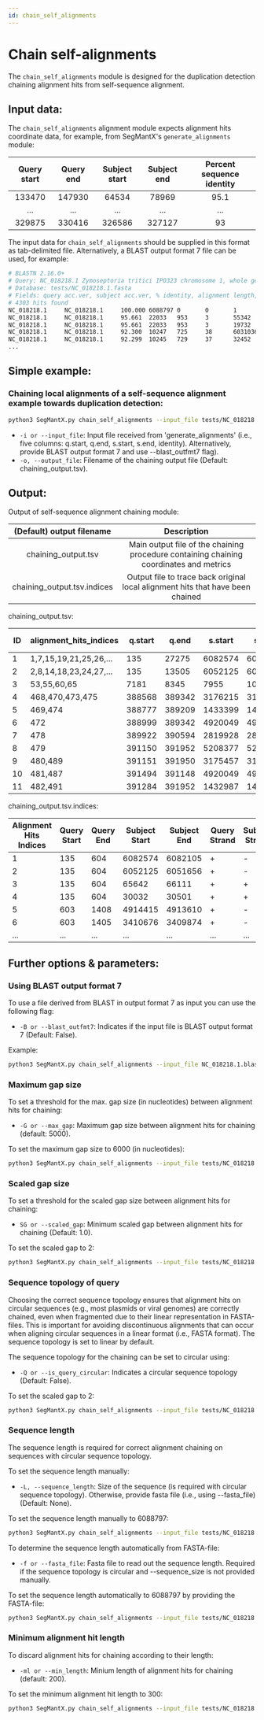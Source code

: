 ```yaml
---
id: chain_self_alignments
---
```


# Chain self-alignments

The `chain_self_alignments` module is designed for the duplication detection chaining alignment hits from self-sequence alignment. 

## Input data:
The `chain_self_alignments` alignment module expects alignment hits coordinate data, for example, from SegMantX's `generate_alignments` module:

| Query start | Query end | Subject start | Subject end | Percent sequence identity |
|:-----------:|:---------:|:-------------:|:-----------:|:-------------------------:|
| 133470      | 147930    | 64534         | 78969       | 95.1                      |
| ...         | ...       | ...           | ...         | ...                       |
| 329875      | 330416    | 326586         | 327127     | 93                        |

The input data for `chain_self_alignments` should be supplied in this format as tab-delimited file. Alternatively, a BLAST output format 7 file can be used, for example:
```bash
# BLASTN 2.16.0+
# Query: NC_018218.1 Zymoseptoria tritici IPO323 chromosome 1, whole genome shotgun sequence
# Database: tests/NC_018218.1.fasta
# Fields: query acc.ver, subject acc.ver, % identity, alignment length, mismatches, gap opens, q. start, q. end, s. start, s. end, evalue, bit score
# 4303 hits found
NC_018218.1     NC_018218.1     100.000 6088797 0       0       1       6088797 1       6088797 0.0     1.124e+07
NC_018218.1     NC_018218.1     95.661  22033   953     3       55342   77374   19732   41761   0.0     35388
NC_018218.1     NC_018218.1     95.661  22033   953     3       19732   41761   55342   77374   0.0     35388
NC_018218.1     NC_018218.1     92.300  10247   725     38      6031036 6041231 42685   32452   0.0     14493
NC_018218.1     NC_018218.1     92.299  10245   729     37      32452   42685   6041231 6031036 0.0     14493
...
```

## Simple example:
### Chaining local alignments of a self-sequence alignment example towards duplication detection:
```bash
python3 SegMantX.py chain_self_alignments --input_file tests/NC_018218.1.alignment_coordinates.tsv --output_file tests/NC_018218.1.chains.tsv
```
- `-i or --input_file`: Input file received from 'generate_alignments' (i.e., five columns: q.start, q.end, s.start, s.end, identity). Alternatively, provide BLAST output format 7 and use --blast_outfmt7 flag).
- `-o, --output_file`: Filename of the chaining output file (Default: chaining_output.tsv).

## Output:

Output of self-sequence alignment chaining module:

| (Default) output filename | Description |
|:----------:|:-----------:|
| chaining_output.tsv | Main output file of the chaining procedure containing chaining coordinates and metrics |  
| chaining_output.tsv.indices | Output file to trace back original local alignment hits that have been chained | 

chaining_output.tsv:

| ID  | alignment_hits_indices | q.start | q.end  | s.start | s.end  | mean_percent_identity [%] | q.strand | s.strand | n_alignment_hits | alignment_hit_to_chain_contribution [%] | chain_topology_query | chain_topology_subject | q_length | s_length |
|---- |------------------------|---------|--------|---------|--------|---------------------------|----------|----------|------------------|-----------------------------------------|----------------------|----------------------|---------|---------|
| 1   | 1,7,15,19,21,25,26,...| 135     | 27275  | 6082574 | 6065086 | 88.45                     | +        | -        | 68               | 97.02                                   | linear               | linear               | 27140   | 17488   |
| 2   | 2,8,14,18,23,24,27,...| 135     | 13505  | 6052125 | 6041351 | 86.35                     | +        | -        | 42               | 84.73                                   | linear               | linear               | 13370   | 10774   |
| 3   | 53,55,60,65            | 7181    | 8345   | 7955    | 10238   | 85.04                     | +        | +        | 4                | 100.0                                   | linear               | linear               | 1164    | 2283    |
| 4   | 468,470,473,475        | 388568  | 389342 | 3176215 | 3175457 | 91.85                     | +        | -        | 4                | 72.48                                   | linear               | linear               | 774     | 758     |
| 5   | 469,474                | 388777  | 389209 | 1433399 | 1432987 | 83.33                     | +        | -        | 2                | 100.0                                   | linear               | linear               | 432     | 412     |
| 6   | 472                    | 388999  | 389342 | 4920049 | 4920392 | 95.06                     | +        | +        | 1                | 100.0                                   | linear               | linear               | 343     | 343     |
| 7   | 478                    | 389922  | 390594 | 2819928 | 2820598 | 83.06                     | +        | +        | 1                | 100.0                                   | linear               | linear               | 672     | 670     |
| 8   | 479                    | 391150  | 391952 | 5208377 | 5209196 | 85.61                     | +        | +        | 1                | 100.0                                   | linear               | linear               | 802     | 819     |
| 9   | 480,489                | 391151  | 391950 | 3175457 | 3176217 | 88.43                     | +        | +        | 2                | 72.84                                   | linear               | linear               | 799     | 760     |
| 10  | 481,487                | 391494  | 391148 | 4920049 | 4920395 | 96.38                     | -        | +        | 2                | 100.0                                   | linear               | linear               | 346     | 346     |
| 11  | 482,491                | 391284  | 391952 | 1432987 | 1433677 | 89.37                     | +        | +        | 2                | 100.0                                   | linear               | linear               | 668     | 690     |


chaining_output.tsv.indices:

| Alignment Hits Indices | Query Start | Query End | Subject Start | Subject End | Query Strand | Subject Strand |
|-----------------------|------------|----------|--------------|------------|-------------|---------------|
| 1                     | 135        | 604      | 6082574      | 6082105    | +           | -             |
| 2                     | 135        | 604      | 6052125      | 6051656    | +           | -             |
| 3                     | 135        | 604      | 65642        | 66111      | +           | +             |
| 4                     | 135        | 604      | 30032        | 30501      | +           | +             |
| 5                     | 603        | 1408     | 4914415      | 4913610    | +           | -             |
| 6                     | 603        | 1405     | 3410676      | 3409874    | +           | -             |
| ...                   | ...        | ...      | ...          | ...        | ...         | ...           |


## Further options & parameters:

### Using BLAST output format 7
To use a file derived from BLAST in output format 7 as input you can use the following flag:
- `-B or --blast_outfmt7`: Indicates if the input file is BLAST output format 7 (Default: False).

Example:
```bash
python3 SegMantX.py chain_self_alignments --input_file NC_018218.1.blast.x7 --output_file tests/NC_018218.1.chains.tsv --blast_outfmt7
```

### Maximum gap size
To set a threshold for the max. gap size (in nucleotides) between alignment hits for chaining:
- `-G or --max_gap`: Maximum gap size between alignment hits for chaining (default: 5000).
        
To set the maximum gap size to 6000 (in nucleotides):
```bash
python3 SegMantX.py chain_self_alignments --input_file tests/NC_018218.1.alignment_coordinates.tsv --output_file tests/NC_018218.1.chains.tsv --max_gap 6000
```

### Scaled gap size
To set a threshold for the scaled gap size between alignment hits for chaining:
- `SG or --scaled_gap`: Minimum scaled gap between alignment hits for chaining (Default: 1.0).
        
To set the scaled gap to 2:
```bash
python3 SegMantX.py chain_self_alignments --input_file tests/NC_018218.1.alignment_coordinates.tsv --output_file tests/NC_018218.1.chains.tsv --scaled_gap 2
```

### Sequence topology of query
Choosing the correct sequence topology ensures that alignment hits on circular sequences (e.g., most plasmids or viral genomes) are correctly chained, even when fragmented due to their linear representation in FASTA-files. This is important for avoiding discontinuous alignments that can occur when aligning circular sequences in a linear format (i.e., FASTA format). The sequence topology is set to linear by default.

The sequence topology for the chaining can be set to circular using:
- `-Q or --is_query_circular`: Indicates a circular sequence topology (Default: False).
        
To set the scaled gap to 2:
```bash
python3 SegMantX.py chain_self_alignments --input_file tests/NC_018218.1.alignment_coordinates.tsv --output_file tests/NC_018218.1.chains.tsv --is_query_circular
```
### Sequence length
The sequence length is required for correct alignment chaining on sequences with circular sequence topology.

To set the sequence length manually:
- `-L, --sequence_length`: Size of the sequence (is required with circular sequence topology). Otherwise, provide fasta file (i.e.,
                        using --fasta_file) (Default: None).
        
To set the sequence length manually to 6088797:
```bash
python3 SegMantX.py chain_self_alignments --input_file tests/NC_018218.1.alignment_coordinates.tsv --output_file tests/NC_018218.1.chains.tsv --sequence_length 6088797
```

To determine the sequence length automatically from FASTA-file:
- `-f or --fasta_file`: Fasta file to read out the sequence length. Required if the sequence topology is circular and
                        --sequence_size is not provided manually.
                        
To set the sequence length automatically to 6088797 by providing the FASTA-file:
```bash
python3 SegMantX.py chain_self_alignments --input_file tests/NC_018218.1.alignment_coordinates.tsv --output_file tests/NC_018218.1.chains.tsv --fasta_file tests/NC_018218.1.fasta
```
                        
### Minimum alignment hit length
To discard alignment hits for chaining according to their length:
- `-ml or --min_length`: Minium length of alignment hits for chaining (default: 200).
        
To set the minimum alignment hit length to 300:
```bash
python3 SegMantX.py chain_self_alignments --input_file tests/NC_018218.1.alignment_coordinates.tsv --output_file tests/NC_018218.1.chains.tsv --min_length 300
```